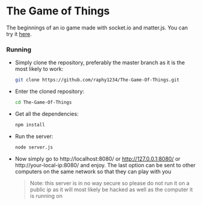 # The Game of Things
The beginnings of an io game made with socket.io and matter.js. You can try it [here](http://www.rfsite.tk:8080/).


### Running

* Simply clone the repository, preferably the master branch as it is the most likely to work:
    ```bash
    git clone https://github.com/raphy1234/The-Game-Of-Things.git
    ```


* Enter the cloned repository:
    ```bash
    cd The-Game-Of-Things
    ```


* Get all the dependencies:
    ```bash
    npm install
    ```


* Run the server:
    ```bash
    node server.js
    ```


* Now simply go to http://localhost:8080/ or http://127.0.0.1:8080/ or http://your-local-ip:8080/ and enjoy. The last option can be sent to other computers on the same network so that they can play with you
    >Note: this server is in no way secure so please do not run it on a public ip as it will most likely be hacked as well as the computer it is running on 
